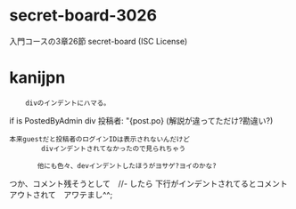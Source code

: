 # secret-board-3026
入門コースの3章26節 secret-board  (ISC License)

# kanijpn
		divのインデントにハマる。
		
  if is PostedByAdmin
  div 投稿者: "{post.po}
		(解説が違ってただけ?勘違い?)
    
	本来guestだと投稿者のログインIDは表示されないんだけど
			divインデントされてなかったので見られちゃう
	       
	       他にも色々、devインデントしたほうがヨサゲ?ヨイのかな?
	       
つか、コメント残そうとして　//- したら
下行がインデントされてるとコメントアウトされて　アワテまし^^;

